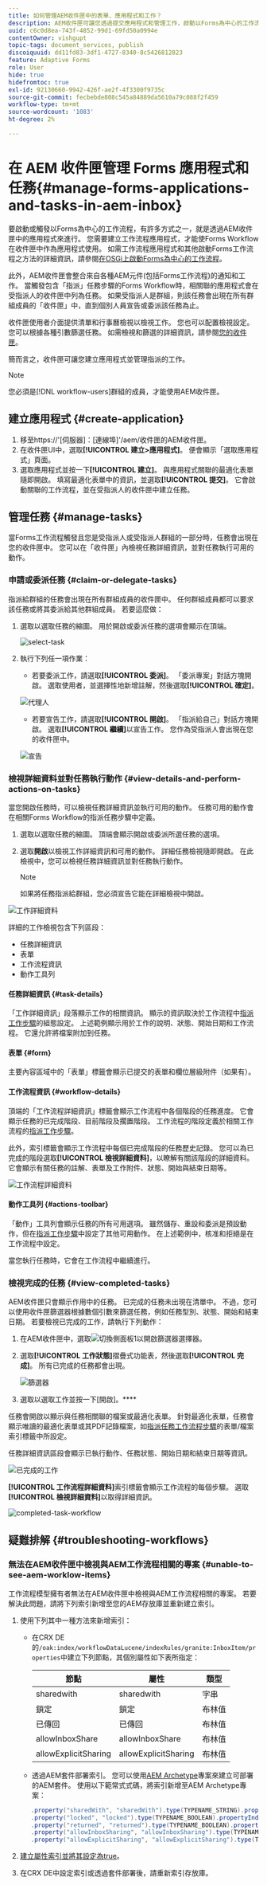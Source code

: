 ```yaml
---
title: 如何管理AEM收件匣中的表單、應用程式和工作？
description: AEM收件匣可讓您透過提交應用程式和管理工作，啟動以Forms為中心的工作流程。
uuid: c6c0d8ea-743f-4852-99d1-69fd50a0994e
contentOwner: vishgupt
topic-tags: document_services, publish
discoiquuid: dd11fd83-3df1-4727-8340-8c5426812823
feature: Adaptive Forms
role: User
hide: true
hidefromtoc: true
exl-id: 92130660-9942-426f-ae2f-4f3300f9735c
source-git-commit: fecbebde808c545a84889da5610a79c088f2f459
workflow-type: tm+mt
source-wordcount: '1083'
ht-degree: 2%

---
```


# 在 AEM 收件匣管理 Forms 應用程式和任務{#manage-forms-applications-and-tasks-in-aem-inbox}

要啟動或觸發以Forms為中心的工作流程，有許多方式之一，就是透過AEM收件匣中的應用程式來進行。 您需要建立工作流程應用程式，才能使Forms Workflow在收件匣中作為應用程式使用。 如需工作流程應用程式和其他啟動Forms工作流程之方法的詳細資訊，請參閱[在OSGi上啟動Forms為中心的工作流程](aem-forms-workflow.md#launch)。

此外，AEM收件匣會整合來自各種AEM元件(包括Forms工作流程)的通知和工作。 當觸發包含「指派」任務步驟的Forms Workflow時，相關聯的應用程式會在受指派人的收件匣中列為任務。 如果受指派人是群組，則該任務會出現在所有群組成員的「收件匣」中，直到個別人員宣告或委派該任務為止。

收件匣使用者介面提供清單和行事曆檢視以檢視工作。 您也可以配置檢視設定。 您可以根據各種引數篩選任務。 如需檢視和篩選的詳細資訊，請參閱[您的收件匣](https://experienceleague.adobe.com/docs/experience-manager-cloud-service/sites/authoring/getting-started/inbox.html#inbox-in-the-header)。

簡而言之，收件匣可讓您建立應用程式並管理指派的工作。

>[!NOTE]
>
>您必須是[!DNL workflow-users]群組的成員，才能使用AEM收件匣。

## 建立應用程式 {#create-application}

1. 移至https://&#39;[伺服器]：[連線埠]&#39;/aem/收件匣的AEM收件匣。
1. 在收件匣UI中，選取&#x200B;**[!UICONTROL 建立>應用程式]**。 便會顯示「選取應用程式」頁面。
1. 選取應用程式並按一下&#x200B;**[!UICONTROL 建立]**。 與應用程式關聯的最適化表單隨即開啟。 填寫最適化表單中的資訊，並選取&#x200B;**[!UICONTROL 提交]**。 它會啟動關聯的工作流程，並在受指派人的收件匣中建立任務。

## 管理任務 {#manage-tasks}

當Forms工作流程觸發且您是受指派人或受指派人群組的一部分時，任務會出現在您的收件匣中。 您可以在「收件匣」內檢視任務詳細資訊，並對任務執行可用的動作。

### 申請或委派任務 {#claim-or-delegate-tasks}

指派給群組的任務會出現在所有群組成員的收件匣中。 任何群組成員都可以要求該任務或將其委派給其他群組成員。 若要這麼做：

1. 選取以選取任務的縮圖。 用於開啟或委派任務的選項會顯示在頂端。

   ![select-task](assets/select-task.png)

1. 執行下列任一項作業：

   * 若要委派工作，請選取&#x200B;**[!UICONTROL 委派]**。 「委派專案」對話方塊開啟。 選取使用者，並選擇性地新增註解，然後選取&#x200B;**[!UICONTROL 確定]**。

   ![代理人](assets/delegate.png)

   * 若要宣告工作，請選取&#x200B;**[!UICONTROL 開啟]**。 「指派給自己」對話方塊開啟。 選取&#x200B;**[!UICONTROL 繼續]**&#x200B;以宣告工作。 您作為受指派人會出現在您的收件匣中。

   ![宣告](assets/claim.png)

### 檢視詳細資料並對任務執行動作 {#view-details-and-perform-actions-on-tasks}

當您開啟任務時，可以檢視任務詳細資訊並執行可用的動作。 任務可用的動作會在相關Forms Workflow的指派任務步驟中定義。

1. 選取以選取任務的縮圖。 頂端會顯示開啟或委派所選任務的選項。
1. 選取&#x200B;**開啟**&#x200B;以檢視工作詳細資訊和可用的動作。 詳細任務檢視隨即開啟。 在此檢視中，您可以檢視任務詳細資訊並對任務執行動作。

   >[!NOTE]
   >
   >如果將任務指派給群組，您必須宣告它能在詳細檢視中開啟。

![工作詳細資料](assets/task-details.png)

詳細的工作檢視包含下列區段：

* 任務詳細資訊
* 表單
* 工作流程資訊
* 動作工具列

#### 任務詳細資訊 {#task-details}

「工作詳細資訊」段落顯示工作的相關資訊。 顯示的資訊取決於工作流程中[指派工作步驟](https://experienceleague.adobe.com/docs/experience-manager-65/developing/extending-aem/extending-workflows/workflows-step-ref.html#extending-aem)的組態設定。 上述範例顯示用於工作的說明、狀態、開始日期和工作流程。 它還允許將檔案附加到任務。

#### 表單 {#form}

主要內容區域中的「表單」標籤會顯示已提交的表單和欄位層級附件（如果有）。

#### 工作流程資訊 {#workflow-details}

頂端的「工作流程詳細資訊」標籤會顯示工作流程中各個階段的任務進度。 它會顯示任務的已完成階段、目前階段及擱置階段。 工作流程的階段定義於相關工作流程的[指派工作步驟](https://experienceleague.adobe.com/docs/experience-manager-65/developing/extending-aem/extending-workflows/workflows-step-ref.html#extending-aem)。

此外，索引標籤會顯示工作流程中每個已完成階段的任務歷史記錄。 您可以為已完成的階段選取&#x200B;**[!UICONTROL 檢視詳細資料]**，以瞭解有關該階段的詳細資料。 它會顯示有關任務的註解、表單及工作附件、狀態、開始與結束日期等。

![工作流程詳細資料](assets/workflow-details.png)

#### 動作工具列 {#actions-toolbar}

「動作」工具列會顯示任務的所有可用選項。 雖然儲存、重設和委派是預設動作，但在[指派工作步驟](https://experienceleague.adobe.com/docs/experience-manager-65/developing/extending-aem/extending-workflows/workflows-step-ref.html#extending-aem)中設定了其他可用動作。 在上述範例中，核准和拒絕是在工作流程中設定。

當您執行任務時，它會在工作流程中繼續進行。

### 檢視完成的任務 {#view-completed-tasks}

AEM收件匣只會顯示作用中的任務。 已完成的任務未出現在清單中。 不過，您可以使用收件匣篩選器根據數個引數來篩選任務，例如任務型別、狀態、開始和結束日期。 若要檢視已完成的工作，請執行下列動作：

1. 在AEM收件匣中，選取![切換側面板1](assets/toggle-side-panel1.png)以開啟篩選器選擇器。
1. 選取&#x200B;**[!UICONTROL 工作狀態]**&#x200B;摺疊式功能表，然後選取&#x200B;**[!UICONTROL 完成]**。 所有已完成的任務都會出現。

   ![篩選器](assets/filter.png)

1. 選取以選取工作並按一下[開啟]。****

任務會開啟以顯示與任務相關聯的檔案或最適化表單。 針對最適化表單，任務會顯示唯讀的最適化表單或其PDF記錄檔案，如[指派任務工作流程步驟](https://experienceleague.adobe.com/docs/experience-manager-65/developing/extending-aem/extending-workflows/workflows-step-ref.html#extending-aem)的表單/檔案索引標籤中所設定。

任務詳細資訊區段會顯示已執行動作、任務狀態、開始日期和結束日期等資訊。

![已完成的工作](assets/completed-task.png)

**[!UICONTROL 工作流程詳細資料]**&#x200B;索引標籤會顯示工作流程的每個步驟。 選取&#x200B;**[!UICONTROL 檢視詳細資料]**&#x200B;以取得詳細資訊。

![completed-task-workflow](assets/completed-task-workflow.png)

## 疑難排解 {#troubleshooting-workflows}

### 無法在AEM收件匣中檢視與AEM工作流程相關的專案 {#unable-to-see-aem-worklow-items}

工作流程模型擁有者無法在AEM收件匣中檢視與AEM工作流程相關的專案。 若要解決此問題，請將下列索引新增至您的AEM存放庫並重新建立索引。

1. 使用下列其中一種方法來新增索引：

   * 在CRX DE的`/oak:index/workflowDataLucene/indexRules/granite:InboxItem/properties`中建立下列節點，其個別屬性如下表所指定：

     | 節點 | 屬性 | 類型 |
     |---|---|---|
     | sharedwith | sharedwith | 字串 |
     | 鎖定 | 鎖定 | 布林值 |
     | 已傳回 | 已傳回 | 布林值 |
     | allowInboxShare | allowInboxShare | 布林值 |
     | allowExplicitSharing | allowExplicitSharing | 布林值 |


   * 透過AEM套件部署索引。 您可以使用[AEM Archetype](https://experienceleague.adobe.com/docs/experience-manager-core-components/using/developing/archetype/overview.html?lang=zh-Hant)專案來建立可部署的AEM套件。 使用以下範常式式碼，將索引新增至AEM Archetype專案：

   ```Java
      .property("sharedWith", "sharedWith").type(TYPENAME_STRING).propertyIndex()
      .property("locked", "locked").type(TYPENAME_BOOLEAN).propertyIndex()
      .property("returned", "returned").type(TYPENAME_BOOLEAN).propertyIndex()
      .property("allowInboxSharing", "allowInboxSharing").type(TYPENAME_BOOLEAN).propertyIndex()
      .property("allowExplicitSharing", "allowExplicitSharing").type(TYPENAME_BOOLEAN).propertyIndex()
   ```

1. [建立屬性索引並將其設定為true](https://experienceleague.adobe.com/docs/experience-manager-65/deploying/deploying/queries-and-indexing.html?lang=en#the-property-index)。

1. 在CRX DE中設定索引或透過套件部署後，請重新索引存放庫。
